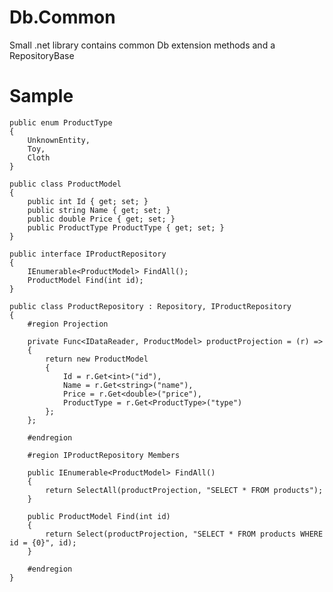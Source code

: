 Db.Common
=========

Small .net library contains common Db extension methods and a RepositoryBase

Sample
======

    public enum ProductType
    {
        UnknownEntity,
        Toy,
        Cloth
    }

    public class ProductModel
    {
        public int Id { get; set; }
        public string Name { get; set; }
        public double Price { get; set; }
        public ProductType ProductType { get; set; }
    }

    public interface IProductRepository
    {
        IEnumerable<ProductModel> FindAll();
        ProductModel Find(int id);
    }

    public class ProductRepository : Repository, IProductRepository
    {
        #region Projection

        private Func<IDataReader, ProductModel> productProjection = (r) =>
        {
            return new ProductModel
            {
                Id = r.Get<int>("id"),
                Name = r.Get<string>("name"),
                Price = r.Get<double>("price"),
                ProductType = r.Get<ProductType>("type")
            };
        };

        #endregion

        #region IProductRepository Members

        public IEnumerable<ProductModel> FindAll()
        {
            return SelectAll(productProjection, "SELECT * FROM products");
        }

        public ProductModel Find(int id)
        {
            return Select(productProjection, "SELECT * FROM products WHERE id = {0}", id);
        }

        #endregion
    }